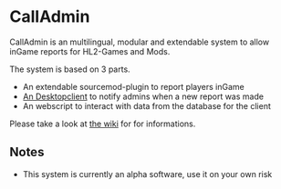 # CallAdmin  
CallAdmin is an multilingual, modular and extendable system to allow inGame reports for HL2-Games and Mods.  

The system is based on 3 parts.  
* An extendable sourcemod-plugin to report players inGame  
* [An Desktopclient](https://github.com/popoklopsi/CallAdmin-Client) to notify admins  when a new report was made  
* An webscript to interact with data from the database for the client  

Please take a look at [the wiki](https://github.com/Impact123/CallAdmin/wiki) for for informations.

## Notes
* This system is currently an alpha software, use it on your own risk  